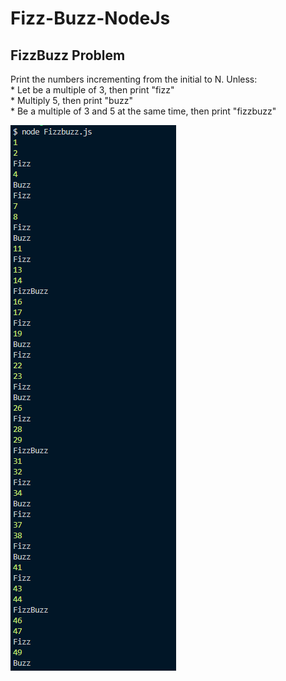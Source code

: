 # Fizz-Buzz-NodeJs
## FizzBuzz Problem ##

<p>
Print the numbers incrementing from the initial to N. Unless:
<br>
  * Let be a multiple of 3, then print "fizz"
<br>
  * Multiply 5, then print "buzz"
<br>
  * Be a multiple of 3 and 5 at the same time, then print "fizzbuzz"
</p>

 ![picture alt](https://github.com/Larm1998/Fizz-Buzz-NodeJs/blob/main/Capture.png "Example")
